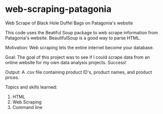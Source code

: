 # web-scraping-patagonia
Web Scrape of Black Hole Duffel Bags on Patagonia's website

This code uses the Beatiful Soup package to web scrape information from Patagonia's website.
BeautifulSoup is a good way to parse HTML.

Motivation:
Web scraping lets the entire internet become your database.

Goal: The goal of this project was to see if I could scrape data from an online website for my own data analysis projects. Success!

Output: A .csv file containing product ID's, product names, and product prices.

Topics and skills learned:
1. HTML
2. Web Scraping
3. Command line
